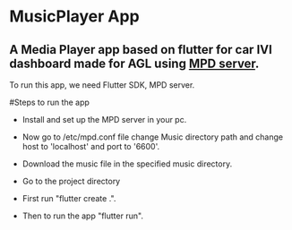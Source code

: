 # MusicPlayer App

## A Media Player app based on flutter for car IVI dashboard made for AGL using [MPD server](https://www.musicpd.org/).


To run this app, we need Flutter SDK, MPD server.

#Steps to run the app

- Install and set up the MPD server in your pc.

- Now go to /etc/mpd.conf file change Music directory path and change host to 'localhost' and port to '6600'.

- Download the music file in the specified music directory.

- Go to the project directory

- First run "flutter create .".

- Then to run the app "flutter run".






